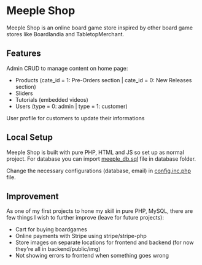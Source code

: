 # Meeple Shop

  Meeple Shop is an online board game store inspired by other board game stores like Boardlandia and TabletopMerchant.


## Features

  Admin CRUD to manage content on home page:
  - Products (cate_id = 1: Pre-Orders section | cate_id = 0: New Releases section)
  - Sliders 
  - Tutorials (embedded videos)
  - Users (type = 0: admin | type = 1: customer)

  User profile for customers to update their informations


## Local Setup

  Meeple Shop is built with pure PHP, HTML and JS so set up as normal project. For database you can import [meeple_db.sql](https://github.com/phuc1nguyen/meeple_shop/blob/master/database/meeple_db.sql) file in database folder.

  Change the necessary configurations (database, email) in [config.inc.php](https://github.com/phuc1nguyen/meeple_shop/blob/master/database/meeple_db.sql) file.


## Improvement

  As one of my first projects to hone my skill in pure PHP, MySQL, there are few things I wish to further improve (leave for future projects):
  - Cart for buying boardgames
  - Online payments with Stripe using stripe/stripe-php
  - Store images on separate locations for frontend and backend (for now they're all in backend/public/img)
  - Not showing errors to frontend when something goes wrong
